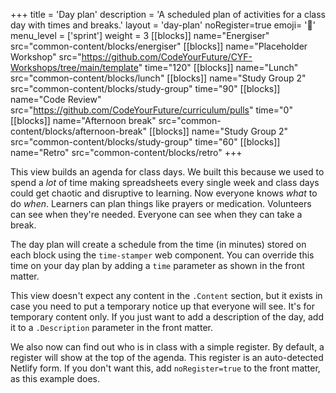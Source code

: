 +++
title = 'Day plan'
description = 'A scheduled plan of activities for a class day with times and breaks.'
layout = 'day-plan'
noRegister=true
emoji= '📅'
menu_level = ['sprint']
weight = 3
[[blocks]]
name="Energiser"
src="common-content/blocks/energiser"
[[blocks]]
name="Placeholder Workshop"
src="https://github.com/CodeYourFuture/CYF-Workshops/tree/main/template"
time="120"
[[blocks]]
name="Lunch"
src="common-content/blocks/lunch"
[[blocks]]
name="Study Group 2"
src="common-content/blocks/study-group"
time="90"
[[blocks]]
name="Code Review"
src="https://github.com/CodeYourFuture/curriculum/pulls"
time="0"
[[blocks]]
name="Afternoon break"
src="common-content/blocks/afternoon-break"
[[blocks]]
name="Study Group 2"
src="common-content/blocks/study-group"
time="60"
[[blocks]]
name="Retro"
src="common-content/blocks/retro"
+++

This view builds an agenda for class days. We built this because we used to spend a _lot_ of time making spreadsheets every single week and class days could get chaotic and disruptive to learning. Now everyone knows _what_ to do _when_. Learners can plan things like prayers or medication. Volunteers can see when they're needed. Everyone can see when they can take a break.

The day plan will create a schedule from the time (in minutes) stored on each block using the `time-stamper` web component. You can override this time on your day plan by adding a `time` parameter as shown in the front matter.

This view doesn't expect any content in the `.Content` section, but it exists in case you need to put a temporary notice up that everyone will see. It's for temporary content only. If you just want to add a description of the day, add it to a `.Description` parameter in the front matter.

We also now can find out who is in class with a simple register. By default, a register will show at the top of the agenda. This register is an auto-detected Netlify form. If you don't want this, add `noRegister=true` to the front matter, as this example does.
